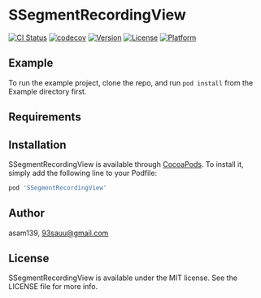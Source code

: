 # SSegmentRecordingView

[![CI Status](https://img.shields.io/travis/asam139/SSegmentRecordingView.svg?style=flat)](https://travis-ci.org/asam139/SSegmentRecordingView)
[![codecov](https://codecov.io/gh/asam139/SSegmentRecordingView/branch/master/graph/badge.svg)](https://codecov.io/gh/asam139/SSegmentRecordingView)
[![Version](https://img.shields.io/cocoapods/v/SSegmentRecordingView.svg?style=flat)](https://cocoapods.org/pods/SSegmentRecordingView)
[![License](https://img.shields.io/cocoapods/l/SSegmentRecordingView.svg?style=flat)](https://cocoapods.org/pods/SSegmentRecordingView)
[![Platform](https://img.shields.io/cocoapods/p/SSegmentRecordingView.svg?style=flat)](https://cocoapods.org/pods/SSegmentRecordingView)

## Example

To run the example project, clone the repo, and run `pod install` from the Example directory first.

## Requirements

## Installation

SSegmentRecordingView is available through [CocoaPods](https://cocoapods.org). To install
it, simply add the following line to your Podfile:

```ruby
pod 'SSegmentRecordingView'
```

## Author

asam139, 93sauu@gmail.com

## License

SSegmentRecordingView is available under the MIT license. See the LICENSE file for more info.
